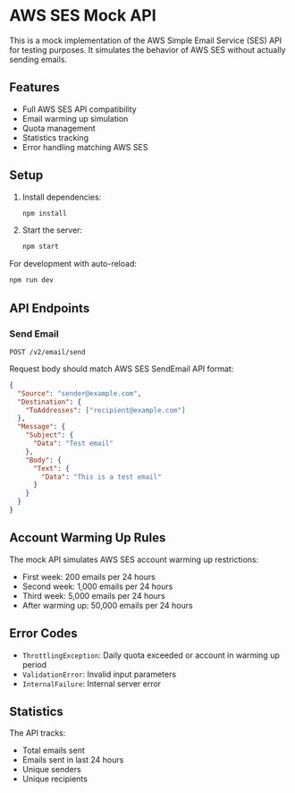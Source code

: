 # AWS SES Mock API

This is a mock implementation of the AWS Simple Email Service (SES) API for testing purposes. It simulates the behavior of AWS SES without actually sending emails.

## Features

- Full AWS SES API compatibility
- Email warming up simulation
- Quota management
- Statistics tracking
- Error handling matching AWS SES

## Setup

1. Install dependencies:
   ```bash
   npm install
   ```

2. Start the server:
   ```bash
   npm start
   ```

For development with auto-reload:
   ```bash
   npm run dev
   ```

## API Endpoints

### Send Email
`POST /v2/email/send`

Request body should match AWS SES SendEmail API format:

```json
{
  "Source": "sender@example.com",
  "Destination": {
    "ToAddresses": ["recipient@example.com"]
  },
  "Message": {
    "Subject": {
      "Data": "Test email"
    },
    "Body": {
      "Text": {
        "Data": "This is a test email"
      }
    }
  }
}
```

## Account Warming Up Rules

The mock API simulates AWS SES account warming up restrictions:

- First week: 200 emails per 24 hours
- Second week: 1,000 emails per 24 hours
- Third week: 5,000 emails per 24 hours
- After warming up: 50,000 emails per 24 hours

## Error Codes

- `ThrottlingException`: Daily quota exceeded or account in warming up period
- `ValidationError`: Invalid input parameters
- `InternalFailure`: Internal server error

## Statistics

The API tracks:
- Total emails sent
- Emails sent in last 24 hours
- Unique senders
- Unique recipients